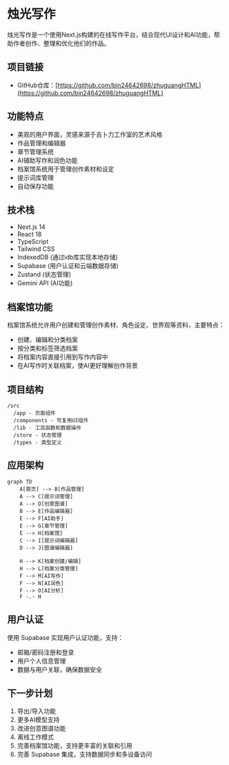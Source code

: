 # 烛光写作

烛光写作是一个使用Next.js构建的在线写作平台，结合现代UI设计和AI功能，帮助作者创作、整理和优化他们的作品。

## 项目链接

- GitHub仓库：[https://github.com/bin24642698/zhuguangHTML](https://github.com/bin24642698/zhuguangHTML)

## 功能特点

- 美观的用户界面，灵感来源于吉卜力工作室的艺术风格
- 作品管理和编辑器
- 章节管理系统
- AI辅助写作和润色功能
- 档案馆系统用于管理创作素材和设定
- 提示词库管理
- 自动保存功能

## 技术栈

- Next.js 14
- React 18
- TypeScript
- Tailwind CSS
- IndexedDB (通过idb库实现本地存储)
- Supabase (用户认证和云端数据存储)
- Zustand (状态管理)
- Gemini API (AI功能)

## 档案馆功能

档案馆系统允许用户创建和管理创作素材、角色设定、世界观等资料，主要特点：

- 创建、编辑和分类档案
- 按分类和标签筛选档案
- 将档案内容直接引用到写作内容中
- 在AI写作时关联档案，使AI更好理解创作背景

## 项目结构

```
/src
  /app - 页面组件
  /components - 可复用UI组件
  /lib - 工具函数和数据操作
  /store - 状态管理
  /types - 类型定义
```

## 应用架构

```mermaid
graph TD
    A[首页] --> B[作品管理]
    A --> C[提示词管理]
    A --> D[创意图谱]
    B --> E[作品编辑器]
    E --> F[AI助手]
    E --> G[章节管理]
    E --> H[档案馆]
    C --> I[提示词编辑器]
    D --> J[图谱编辑器]

    H --> K[档案创建/编辑]
    H --> L[档案分类管理]
    F --> M[AI写作]
    F --> N[AI润色]
    F --> O[AI分析]
    F -.- H
```

## 用户认证

使用 Supabase 实现用户认证功能，支持：

- 邮箱/密码注册和登录
- 用户个人信息管理
- 数据与用户关联，确保数据安全

## 下一步计划

1. 导出/导入功能
2. 更多AI模型支持
3. 改进创意图谱功能
4. 离线工作模式
5. 完善档案馆功能，支持更丰富的关联和引用
6. 完善 Supabase 集成，支持数据同步和多设备访问